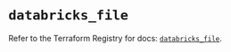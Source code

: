 # `databricks_file`

Refer to the Terraform Registry for docs: [`databricks_file`](https://registry.terraform.io/providers/databricks/databricks/1.64.0/docs/resources/file).
